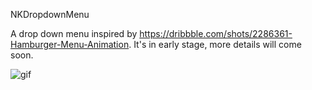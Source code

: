 NKDropdownMenu

A drop down menu inspired by https://dribbble.com/shots/2286361-Hamburger-Menu-Animation.
It's in early stage, more details will come soon.

 ![gif](https://db.tt/H0ZclkeB)
